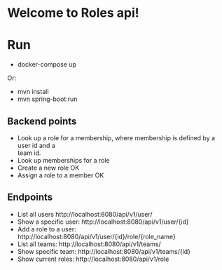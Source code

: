 # Welcome to Roles api!




# Run

- docker-compose up

Or:
- mvn install
- mvn spring-boot:run


## Backend points

- Look up a role for a membership, where membership is defined by a user id and a  
team id.  
- Look up memberships for a role  
- Create a new role  OK
- Assign a role to a member OK

## Endpoints

- List all users http://localhost:8080/api/v1/user/ 
- Show a specific user: http://localhost:8080/api/v1/user/{id}
- Add a role to a user: http://localhost:8080/api/v1/user/{id}/role/{role_name}
- List all teams: http://localhost:8080/api/v1/teams/
- Show specific team: http://localhost:8080/api/v1/teams/{id}
- Show current roles: http://localhost:8080/api/v1/role



